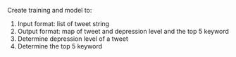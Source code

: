 Create training and model to:
1. Input format: list of tweet string
1. Output format: map of tweet and depression level and the top 5 keyword
1. Determine depression level of a tweet
1. Determine the top 5 keyword
